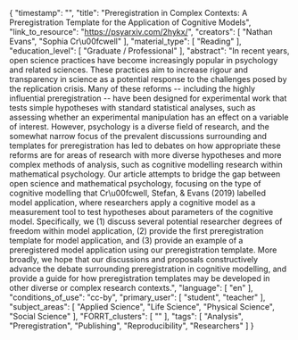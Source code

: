 {
    "timestamp": "",
    "title": "Preregistration in Complex Contexts: A Preregistration Template for the Application of Cognitive Models",
    "link_to_resource": "https://psyarxiv.com/2hykx/",
    "creators": [
        "Nathan Evans",
        "Sophia Cr\u00fcwell"
    ],
    "material_type": [
        "Reading"
    ],
    "education_level": [
        "Graduate / Professional"
    ],
    "abstract": "In recent years, open science practices have become increasingly popular in psychology and related sciences. These practices aim to increase rigour and transparency in science as a potential response to the challenges posed by the replication crisis. Many of these reforms -- including the highly influential preregistration -- have been designed for experimental work that tests simple hypotheses with standard statistical analyses, such as assessing whether an experimental manipulation has an effect on a variable of interest. However, psychology is a diverse field of research, and the somewhat narrow focus of the prevalent discussions surrounding and templates for preregistration has led to debates on how appropriate these reforms are for areas of research with more diverse hypotheses and more complex methods of analysis, such as cognitive modelling research within mathematical psychology. Our article attempts to bridge the gap between open science and mathematical psychology, focusing on the type of cognitive modelling that Cr\u00fcwell, Stefan, & Evans (2019) labelled model application, where researchers apply a cognitive model as a measurement tool to test hypotheses about parameters of the cognitive model. Specifically, we (1) discuss several potential researcher degrees of freedom within model application, (2) provide the first preregistration template for model application, and (3) provide an example of a preregistered model application using our preregistration template. More broadly, we hope that our discussions and proposals constructively advance the debate surrounding preregistration in cognitive modelling, and provide a guide for how preregistration templates may be developed in other diverse or complex research contexts.",
    "language": [
        "en"
    ],
    "conditions_of_use": "cc-by",
    "primary_user": [
        "student",
        "teacher"
    ],
    "subject_areas": [
        "Applied Science",
        "Life Science",
        "Physical Science",
        "Social Science"
    ],
    "FORRT_clusters": [
        ""
    ],
    "tags": [
        "Analysis",
        "Preregistration",
        "Publishing",
        "Reproducibility",
        "Researchers"
    ]
}